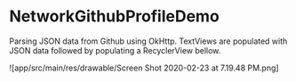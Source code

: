 # NetworkGithubProfileDemo

Parsing JSON data from Github using OkHttp.
TextViews are populated with JSON data followed by populating a RecyclerView bellow.

![app/src/main/res/drawable/Screen Shot 2020-02-23 at 7.19.48 PM.png]
